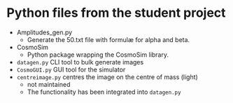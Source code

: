 # Python files from the student project

+ Amplitudes_gen.py
    + Generate the 50.txt file with formulæ for alpha and beta.
+ CosmoSim
    + Python package wrapping the CosmoSim library.
+ `datagen.py` CLI tool to bulk generate images
+ `CosmoGUI.py` GUI tool for the simulator
+ `centreimage.py` centres the image on the centre of mass (light)
    + not maintained
    + The functionality has been integrated into `datagen.py`

